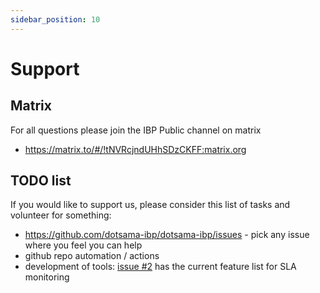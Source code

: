 ```yaml
---
sidebar_position: 10
---
```


# Support

## Matrix

For all questions please join the IBP Public channel on matrix

- https://matrix.to/#/!tNVRcjndUHhSDzCKFF:matrix.org

## TODO list

If you would like to support us, please consider this list of tasks and volunteer for something:

- https://github.com/dotsama-ibp/dotsama-ibp/issues - pick any issue where you feel you can help
- github repo automation / actions
- development of tools: [issue #2](https://github.com/dotsama-ibp/dotsama-ibp/issues/2) has the current feature list for SLA monitoring
